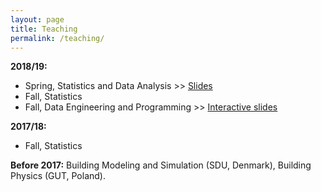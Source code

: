 ```yaml
---
layout: page
title: Teaching
permalink: /teaching/
---
```


**2018/19:**
* Spring, Statistics and Data Analysis >> [Slides](https://github.com/krzysztofarendt/statistics-lectures/blob/master/statistics_k_arendt_SDU_2019.pdf)
* Fall, Statistics
* Fall, Data Engineering and Programming >> [Interactive slides](https://mybinder.org/v2/gh/krzysztofarendt/deap/master)

**2017/18:**
* Fall, Statistics

**Before 2017:** Building Modeling and Simulation (SDU, Denmark), Building Physics (GUT, Poland).
